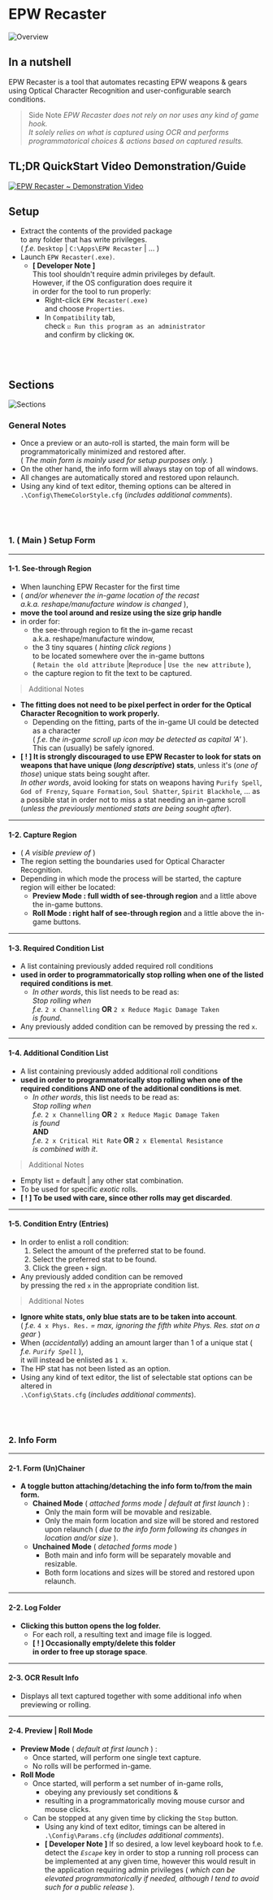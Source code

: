 ﻿
# EPW Recaster

![Overview](https://github.com/KimDebroye/EPW-Recaster/blob/master/GitHub%20Assets/Overview%20(v2).png)

## In a nutshell
EPW Recaster is a tool that automates recasting EPW weapons & gears<br />using Optical Character Recognition and user-configurable search conditions.<br />
> Side Note
*EPW Recaster does not rely on nor uses any kind of game hook.<br />It solely relies on what is captured using OCR and performs<br />programmatorical choices & actions based on captured results.*

## TL;DR QuickStart Video Demonstration/Guide

[![EPW Recaster ~ Demonstration Video](https://github.com/KimDebroye/EPW-Recaster/blob/master/GitHub%20Assets/YouTube%20Video%20Img%20Link.png)](https://youtu.be/oJFX1B_un_Q)

## Setup
- Extract the contents of the provided package<br />to any folder that has write privileges.<br />( *f.e.* `Desktop` | `C:\Apps\EPW Recaster` | ... )
- Launch `EPW Recaster(.exe)`.
	- **[ Developer Note ]**<br />This tool shouldn't require admin privileges by default.<br />However, if the OS configuration does require it<br />in order for the tool to run properly:
		- Right-click `EPW Recaster(.exe)`<br />and choose `Properties`.
		- In `Compatibility` tab,<br />check `☑ Run this program as an administrator`<br />and confirm by clicking `OK`.

<div>&nbsp;<br />&nbsp;</div>
<div style="page-break-after: always"></div>

## Sections

![Sections](https://github.com/KimDebroye/EPW-Recaster/blob/master/GitHub%20Assets/Sections%20(v2).png)

### General Notes
- Once a preview or an auto-roll is started, the main form will be programmatorically minimized and restored after.<br />( *The main form is mainly used for setup purposes only.* )
- On the other hand, the info form will always stay on top of all windows.
- All changes are automatically stored and restored upon relaunch.
- Using any kind of text editor, theming options can be altered in<br />  `.\Config\ThemeColorStyle.cfg` (*includes additional comments*).

<div>&nbsp;<br />&nbsp;</div>
<div style="page-break-after: always"></div>

### 1. ( Main ) Setup Form

___

#### 1-1. See-through Region
- When launching EPW Recaster for the first time
- ( *and/or whenever the in-game location of the recast<br />a.k.a. reshape/manufacture window is changed* ),
- **move the tool around and resize using the size grip handle**
- in order for:
	- the see-through region to fit the in-game recast<br />a.k.a. reshape/manufacture window,
	- the 3 tiny squares ( *hinting click regions* )<br />to be located somewhere over the in-game buttons<br />( `Retain the old attribute` |`Reproduce` | `Use the new attribute` ),
	- the capture region to fit the text to be captured.

> Additional Notes

- **The fitting does not need to be pixel perfect in order for the Optical Character Recognition to work properly.**
  - Depending on the fitting, parts of the in-game UI could be detected as a character<br />( *f.e. the in-game scroll up icon may be detected as capital 'A'* ).<br />This can (usually) be safely ignored.
- **[ ! ] It is strongly discouraged to use EPW Recaster to look for stats on weapons that have unique (*long descriptive*) stats**, unless it's (*one of those*) unique stats being sought after.<br />*In other words*, avoid looking for stats on weapons having `Purify Spell`, `God of Frenzy`, `Square Formation`, `Soul Shatter`, `Spirit Blackhole`, ... as a possible stat in order not to miss a stat needing an in-game scroll (*unless the previously mentioned stats are being sought after*).

___

#### 1-2. Capture Region
- ( *A visible preview of* )
- The region setting the boundaries used for Optical Character Recognition.
- Depending in which mode the process will be started, the capture region will either be located:
	- **Preview Mode : full width of see-through region** and a little above the in-game buttons.
	- **Roll Mode : right half of see-through region** and a little above the in-game buttons.

___

#### 1-3. Required Condition List
- A list containing previously added required roll conditions
- **used in order to programmatorically stop rolling when one of the listed required conditions is met**.
	- *In other words*, this list needs to be read as:<br />*Stop rolling when*<br />*f.e.* `2 x Channelling` **OR** `2 x Reduce Magic Damage Taken`<br />*is found*.
- Any previously added condition can be removed by pressing the red `x`.

___

#### 1-4. Additional Condition List
- A list containing previously added additional roll conditions
- **used in order to programmatorically stop rolling when one of the required conditions AND one of the additional conditions is met**.
	- *In other words*, this list needs to be read as:<br />*Stop rolling when*<br />*f.e.* `2 x Channelling` **OR** `2 x Reduce Magic Damage Taken`<br />*is found*<br />**AND**<br />*f.e.* `2 x Critical Hit Rate` **OR** `2 x Elemental Resistance`<br />*is combined with it*.

> Additional Notes
- Empty list = default | any other stat combination.
- To be used for specific *exotic* rolls.
- **[ ! ] To be used with care, since other rolls may get discarded**.

___

#### 1-5. Condition Entry (Entries)
- In order to enlist a roll condition:
	1. Select the amount of the preferred stat to be found.
	2. Select the preferred stat to be found.
	3. Click the green `+` sign.
- Any previously added condition can be removed<br />by pressing the red `x` in the appropriate condition list.

> Additional Notes

- **Ignore white stats, only blue stats are to be taken into account**.<br />
  ( *f.e.* `4 x Phys. Res.` *= max, ignoring the fifth white Phys. Res. stat on a gear* ) 
- When (*accidentally*) adding an amount larger than 1 of a unique stat ( *f.e. `Purify Spell`* ),<br />it will instead be enlisted as `1 x`.
- The HP stat has not been listed as an option.
- Using any kind of text editor, the list of selectable stat options can be altered in<br />`.\Config\Stats.cfg` (*includes additional comments*).

<div>&nbsp;<br />&nbsp;</div>
<div style="page-break-after: always"></div>

### 2. Info Form

___

#### 2-1. Form (Un)Chainer
- **A toggle button attaching/detaching the info form to/from the main form.**
	- **Chained Mode** ( *attached forms mode | default at first launch* ) :
		- Only the main form will be movable and resizable.
		- Only the main form location and size will be stored and restored upon relaunch ( *due to the info form following its changes in location and/or size* ).
	- **Unchained Mode** ( *detached forms mode* )
		- Both main and info form will be separately movable and resizable.
		- Both form locations and sizes will be stored and restored upon relaunch.

___

#### 2-2. Log Folder
- **Clicking this button opens the log folder.**
  - For each roll, a resulting text and image file is logged.
  - **[ ! ] Occasionally empty/delete this folder<br />in order to free up storage space**.

___

#### 2-3. OCR Result Info
- Displays all text captured together with some additional info when previewing or rolling.

___

#### 2-4. Preview | Roll Mode
- **Preview Mode** ( *default at first launch* ) :
	- Once started, will perform one single text capture.
	- No rolls will be performed in-game.
- **Roll Mode**
	- Once started, will perform a set number of in-game rolls,
		- obeying any previously set conditions &
		- resulting in a programmatorically moving mouse cursor and mouse clicks.
	- Can be stopped at any given time by clicking the `Stop` button.
		- Using any kind of text editor, timings can be altered in<br />  `.\Config\Params.cfg` (*includes additional comments*).
		- **[ Developer Note ]** If so desired, a low level keyboard hook to f.e. detect the *`Escape`* key in order to stop a running roll process can be implemented at any given time, however this would result in the application requiring admin privileges ( *which can be elevated programmatorically if needed, although I tend to avoid such for a public release* ).
